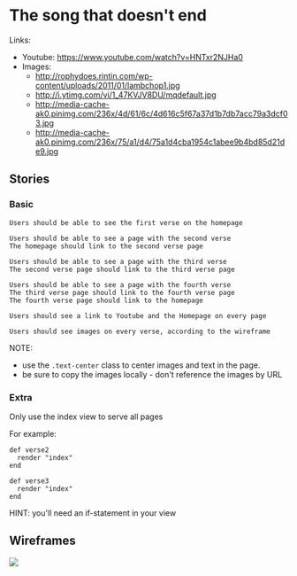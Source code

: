 # The song that doesn't end

Links:

* Youtube: https://www.youtube.com/watch?v=HNTxr2NJHa0
* Images:
    * http://rophydoes.rintin.com/wp-content/uploads/2011/01/lambchop1.jpg
    * http://i.ytimg.com/vi/1_47KVJV8DU/mqdefault.jpg
    * http://media-cache-ak0.pinimg.com/236x/4d/61/6c/4d616c5f67a37d1b7db7acc79a3dcf03.jpg
    * http://media-cache-ak0.pinimg.com/236x/75/a1/d4/75a1d4cba1954c1abee9b4bd85d21de9.jpg

## Stories

### Basic

```
Users should be able to see the first verse on the homepage
```

```
Users should be able to see a page with the second verse
The homepage should link to the second verse page
```

```
Users should be able to see a page with the third verse
The second verse page should link to the third verse page
```

```
Users should be able to see a page with the fourth verse
The third verse page should link to the fourth verse page
The fourth verse page should link to the homepage
```

```
Users should see a link to Youtube and the Homepage on every page
```

```
Users should see images on every verse, according to the wireframe
```

NOTE: 

* use the `.text-center` class to center images and text in the page.
* be sure to copy the images locally - don't reference the images by URL

### Extra

Only use the index view to serve all pages

For example:

```
def verse2
  render "index"
end

def verse3
  render "index"
end
```

HINT: you'll need an if-statement in your view


## Wireframes

![](https://galvanize.mybalsamiq.com/mockups/2326897.png?key=ed1559654fd129e94319ca82828d854c8978fe2e)
